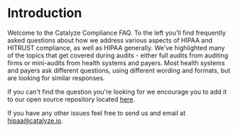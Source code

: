 # Introduction

Welcome to the Catalyze Compliance FAQ. To the left you'll find frequently asked questions about how we address various aspects of HIPAA and HITRUST compliance, as well as HIPAA generally. We've highlighted many of the topics that get covered during audits - either full audits from auditing firms or mini-audits from health systems and payers. Most health systems and payers ask different questions, using different wording and formats, but are looking for similar responses.

If you can't find the question you're looking for we encourage you to add it to our open source repository located [here][1].

If you have any other issues feel free to send us and email at [hipaa@catalyze.io][2].

[1]:	https://github.com/catalyzeio/compliance-faq
[2]:	mailto:hipaa@catalyze.io